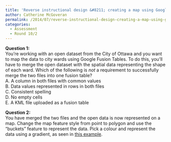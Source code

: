 ```yaml
---
title: 'Reverse instructional design &#8211; creating a map using Google Fusion Tables'
author: Catherine McGoveran
permalink: /2014/07/reverse-instructional-design-creating-a-map-using-google-fusion-tables/
categories:
  - Assessment
  - Round 10/2
---
```

**Question 1:**  
You’re working with an open dataset from the City of Ottawa and you want to map the data to city wards using Google Fusion Tables. To do this, you’ll have to merge the open dataset with the spatial data representing the shape of each ward. Which of the following is *not* a requirement to successfully merge the two files into one fusion table?  
A. A column in both files with common values  
B. Data values represented in rows in both files  
C. Consistent spelling  
D. No empty cells  
E. A KML file uploaded as a fusion table

**Question 2:**  
You have merged the two files and the open data is now represented on a map. Change the map feature style from point to polygon and use the “buckets” feature to represent the data. Pick a colour and represent the data using a gradient, as seen in <a href="https://www.google.com/fusiontables/DataSource?docid=1zYIVPFO1PtcxBUSfl1xmwDMPQgV875q9RBALfl4" target="_blank">this example</a>.
